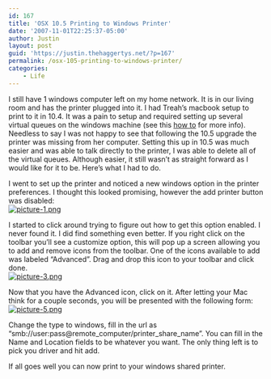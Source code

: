 ```yaml
---
id: 167
title: 'OSX 10.5 Printing to Windows Printer'
date: '2007-11-01T22:25:37-05:00'
author: Justin
layout: post
guid: 'https://justin.thehaggertys.net/?p=167'
permalink: /osx-105-printing-to-windows-printer/
categories:
    - Life
---
```


I still have 1 windows computer left on my home network. It is in our living room and has the printer plugged into it. I had Treah’s macbook setup to print to it in 10.4. It was a pain to setup and required setting up several virtual queues on the windows machine (see this [how to](http://iharder.sourceforge.net/current/macosx/winmacprinter/) for more info). Needless to say I was not happy to see that following the 10.5 upgrade the printer was missing from her computer. Setting this up in 10.5 was much easier and was able to talk directly to the printer, I was able to delete all of the virtual queues. Although easier, it still wasn’t as straight forward as I would like for it to be. Here’s what I had to do.

I went to set up the printer and noticed a new windows option in the printer preferences. I thought this looked promising, however the add printer button was disabled:  
[![picture-1.png](https://justin.thehaggertys.net/wp-content/uploads/2007/11/picture-1.png)](https://justin.thehaggertys.net/wp-content/uploads/2007/11/picture-1.png)

I started to click around trying to figure out how to get this option enabled. I never found it. I did find something even better. If you right click on the toolbar you’ll see a customize option, this will pop up a screen allowing you to add and remove icons from the toolbar. One of the icons available to add was labeled “Advanced”. Drag and drop this icon to your toolbar and click done.  
[![picture-3.png](https://justin.thehaggertys.net/wp-content/uploads/2007/11/picture-3.png)](https://justin.thehaggertys.net/wp-content/uploads/2007/11/picture-3.png "picture-3.png")

Now that you have the Advanced icon, click on it. After letting your Mac think for a couple seconds, you will be presented with the following form:  
[![picture-5.png](https://justin.thehaggertys.net/wp-content/uploads/2007/11/picture-5.png)](https://justin.thehaggertys.net/wp-content/uploads/2007/11/picture-5.png "picture-5.png")

Change the type to windows, fill in the url as “smb://user:pass@remote\_computer/printer\_share\_name”. You can fill in the Name and Location fields to be whatever you want. The only thing left is to pick you driver and hit add.

If all goes well you can now print to your windows shared printer.